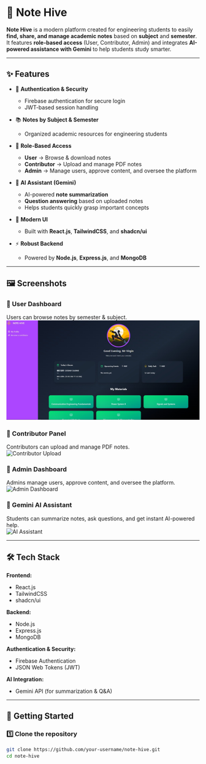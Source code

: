 # 📘 Note Hive  

**Note Hive** is a modern platform created for engineering students to easily **find, share, and manage academic notes** based on **subject** and **semester**.  
It features **role-based access** (User, Contributor, Admin) and integrates **AI-powered assistance with Gemini** to help students study smarter.  

---

## ✨ Features  

- 🔑 **Authentication & Security**
  - Firebase authentication for secure login  
  - JWT-based session handling  

- 📚 **Notes by Subject & Semester**
  - Organized academic resources for engineering students  

- 👥 **Role-Based Access**
  - **User** → Browse & download notes  
  - **Contributor** → Upload and manage PDF notes  
  - **Admin** → Manage users, approve content, and oversee the platform  

- 🤖 **AI Assistant (Gemini)**
  - AI-powered **note summarization**  
  - **Question answering** based on uploaded notes  
  - Helps students quickly grasp important concepts  

- 🎨 **Modern UI**
  - Built with **React.js**, **TailwindCSS**, and **shadcn/ui**  

- ⚡ **Robust Backend**
  - Powered by **Node.js**, **Express.js**, and **MongoDB**  

---

## 🖼️ Screenshots  

### 🔹 User Dashboard  
Users can browse notes by semester & subject.  
![User Dashboard](./screenShots/screenshoot-1.jpg)  

### 🔹 Contributor Panel  
Contributors can upload and manage PDF notes.  
![Contributor Upload](./screenshots/contributor-upload.png)  

### 🔹 Admin Dashboard  
Admins manage users, approve content, and oversee the platform.  
![Admin Dashboard](./screenshots/admin-dashboard.png)  

### 🔹 Gemini AI Assistant  
Students can summarize notes, ask questions, and get instant AI-powered help.  
![AI Assistant](./screenshots/ai-assistant.png)  

---

## 🛠️ Tech Stack  

**Frontend:**  
- React.js  
- TailwindCSS  
- shadcn/ui  

**Backend:**  
- Node.js  
- Express.js  
- MongoDB  

**Authentication & Security:**  
- Firebase Authentication  
- JSON Web Tokens (JWT)  

**AI Integration:**  
- Gemini API (for summarization & Q&A)  

---

## 🚀 Getting Started  

### 1️⃣ Clone the repository  
```bash
git clone https://github.com/your-username/note-hive.git
cd note-hive

